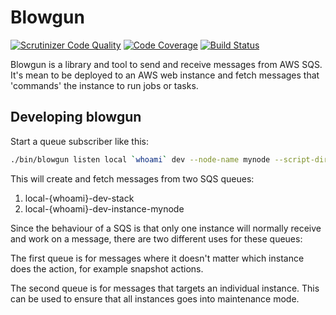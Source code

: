 # Blowgun

[![Scrutinizer Code Quality](https://scrutinizer-ci.com/g/silverstripeltd/blowgun/badges/quality-score.png?b=master&s=397743379d9a8aa5864e0e653b8e648e065a14af)](https://scrutinizer-ci.com/g/silverstripeltd/blowgun/?branch=master)
[![Code Coverage](https://scrutinizer-ci.com/g/silverstripeltd/blowgun/badges/coverage.png?b=master&s=010fcfadc78448b65d923e3146d26af6f1367b55)](https://scrutinizer-ci.com/g/silverstripeltd/blowgun/?branch=master)
[![Build Status](https://scrutinizer-ci.com/g/silverstripeltd/blowgun/badges/build.png?b=master&s=973b15e0fa07bb0772ec6c3c4b4f77e6a806d889)](https://scrutinizer-ci.com/g/silverstripeltd/blowgun/build-status/master)

Blowgun is a library and tool to send and receive messages from AWS SQS. It's
mean to be deployed to an AWS web instance and fetch messages that 'commands' 
the instance to run jobs or tasks.

## Developing blowgun

Start a queue subscriber like this:

```bash
./bin/blowgun listen local `whoami` dev --node-name mynode --script-dir ../scripts/
```

This will create and fetch messages from two SQS queues:
 
 1. local-{whoami}-dev-stack
 2. local-{whoami}-dev-instance-mynode
 
Since the behaviour of a SQS is that only one instance will normally receive and
work on a message, there are two different uses for these queues:
 
The first queue is for messages where it doesn't matter which instance does the
action, for example snapshot actions.

The second queue is for messages that targets an individual instance. This can
be used to ensure that all instances goes into maintenance mode.
